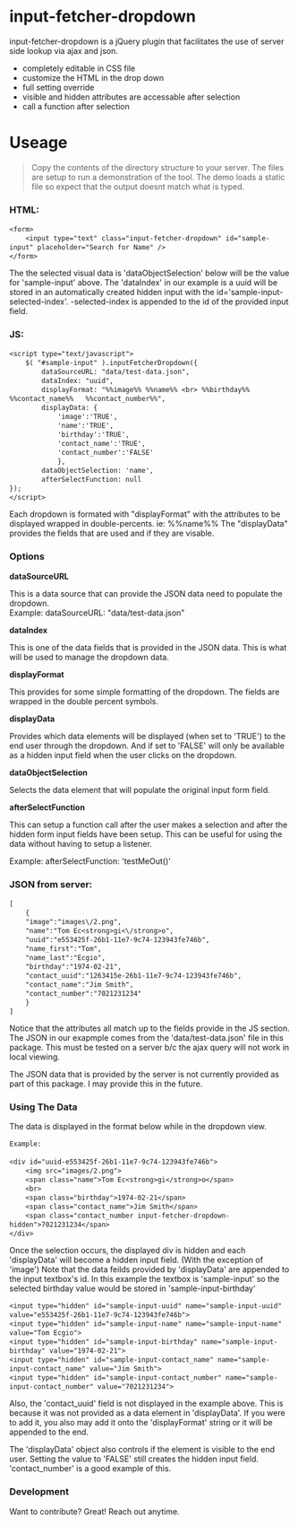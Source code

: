 # input-fetcher-dropdown


input-fetcher-dropdown is a jQuery plugin that facilitates the use of server side lookup via ajax and json.

  - completely editable in CSS file
  - customize the HTML in the drop down
  - full setting override
  - visible and hidden attributes are accessable after selection
  - call a function after selection



# Useage

>Copy the contents of the directory structure to your server.  The files are setup to run a demonstration of the tool.  The demo loads a static file so expect that the output doesnt match what is typed.    
    
### HTML:    
    
    <form>
	    <input type="text" class="input-fetcher-dropdown" id="sample-input" placeholder="Search for Name" /> 
    </form>

The the selected visual data is 'dataObjectSelection' below will be the value for 'sample-input' above.  The 'dataIndex' in our example is a uuid will be stored in an automatically created hidden input with the id='sample-input-selected-index'.  -selected-index is appended to the id of the provided input field.  

### JS:

    <script type="text/javascript">
        $( "#sample-input" ).inputFetcherDropdown({
	        dataSourceURL: "data/test-data.json",
	        dataIndex: "uuid",
	        displayFormat: "%%image%% %%name%% <br> %%birthday%%   %%contact_name%%   %%contact_number%%",
	        displayData: {
		    	'image':'TRUE', 
		    	'name':'TRUE', 
		    	'birthday':'TRUE', 
	    		'contact_name':'TRUE', 
		    	'contact_number':'FALSE'
		    	},
	    	dataObjectSelection: 'name',
	    	afterSelectFunction: null
    });
    </script>

Each dropdown is formated with "displayFormat" with the attributes to be displayed wrapped in double-percents.  ie: %%name%%    The "displayData" provides the fields that are used and if they are visable.   


### Options

**dataSourceURL** 

This is a data source that can provide the JSON data need to populate the dropdown.  
Example:   dataSourceURL: "data/test-data.json"

**dataIndex**

This is one of the data fields that is provided in the JSON data.  This is what will be used to manage the dropdown data.

**displayFormat**

This provides for some simple formatting of the dropdown.  The fields are wrapped in the double percent symbols.

**displayData**

Provides which data elements will be displayed (when set to 'TRUE') to the end user through the dropdown. And if set to 'FALSE' will only be available as a hidden input field when the user clicks on the dropdown.

**dataObjectSelection**

Selects the data element that will populate the original input form field.

**afterSelectFunction**

This can setup a function call after the user makes a selection and after the hidden form input fields have been setup.  This can be useful for using the data without having to setup a listener.  

Example:   afterSelectFunction: 'testMeOut()'



### JSON from server:

	[
		{
		"image":"images\/2.png",
		"name":"Tom Ec<strong>gi<\/strong>o",
		"uuid":"e553425f-26b1-11e7-9c74-123943fe746b",
		"name_first":"Tom",
		"name_last":"Ecgio",
		"birthday":"1974-02-21",
		"contact_uuid":"1263415e-26b1-11e7-9c74-123943fe746b",
		"contact_name":"Jim Smith",
		"contact_number":"7021231234"
		}
	]

Notice that the attributes all match up to the fields provide in the JS section.  The JSON in our exapmple comes from the 'data/test-data.json' file in this package.  This must be tested on a server b/c the ajax query will not work in local viewing.  

The JSON data that is provided by the server is not currently provided as part of this package.  I may provide this in the future.

### Using The Data

The data is displayed in the format below while in the dropdown view.  

    Example:  
    
	<div id="uuid-e553425f-26b1-11e7-9c74-123943fe746b">
 		<img src="images/2.png"> 
		<span class="name">Tom Ec<strong>gi</strong>o</span> 
		<br> 
		<span class="birthday">1974-02-21</span>
		<span class="contact_name">Jim Smith</span>
		<span class="contact_number input-fetcher-dropdown-hidden">7021231234</span>
	</div>


Once the selection occurs, the displayed div is hidden and each 'displayData' will become a hidden input field.  (With the exception of 'image')  Note that the data feilds provided by 'displayData' are appended to the input textbox's id.  In this example the textbox is 'sample-input' so the selected birthday value would be stored in 'sample-input-birthday'


    <input type="hidden" id="sample-input-uuid" name="sample-input-uuid" value="e553425f-26b1-11e7-9c74-123943fe746b">
    <input type="hidden" id="sample-input-name" name="sample-input-name" value="Tom Ecgio">
    <input type="hidden" id="sample-input-birthday" name="sample-input-birthday" value="1974-02-21">
    <input type="hidden" id="sample-input-contact_name" name="sample-input-contact_name" value="Jim Smith">
    <input type="hidden" id="sample-input-contact_number" name="sample-input-contact_number" value="7021231234">


Also, the 'contact_uuid' field is not displayed in the example above.  This is because it was not provided as a data element in 'displayData'.  If you were to add it, you also may add it onto the 'displayFormat' string or it will be appended to the end. 

The 'displayData' object also controls if the element is visible to the end user.  Setting the value to 'FALSE' still creates the hidden input field.  'contact_number' is a good example of this.




### Development

Want to contribute? Great! Reach out anytime.
